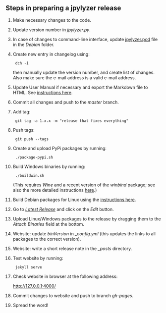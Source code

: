 ## Steps in preparing a jpylyzer release

1. Make necessary changes to the code.

1. Update version number in *jpylyzer.py*.

1. In case of changes to command-line interface, update [jpylyzer.pod](debian/jpylyzer.pod) file in the *Debian* folder.

1. Create new entry in changelog using:

        dch -i

    then manually update the version number, and create list of changes. Also make sure the e-mail address is a valid e-mail address.

1. Update  User Manual if necessary and export the Markdown file to HTML. See [instructions here](./doc).

1. Commit all changes and push to the *master* branch.

1. Add tag:

        git tag -a 1.x.x -m "release that fixes everything"

1. Push tags:

        git push --tags

1. Create and upload PyPi packages by running:

        ./package-pypi.sh

1. Build Windows binaries by running:

        ./buildwin.sh

    (This requires *Wine* and a recent version of the *winbind* package; see also the more detailed instructions [here](./BUILD_HOWTO_WINDOWS.md).)

1. Build Debian packages for Linux using the [instructions here](vagrant).

1. Go to [*Latest Release*](https://github.com/openpreserve/jpylyzer/releases/latest) and click on the *Edit* button.

1. Upload Linux/Windows packages to the release by dragging them to the *Attach Binaries* field at the bottom.

1. Website: update *binVersion* in *_config.yml* (this updates the links to all packages to the correct version).

1. Website: write a short release note in the *_posts* directory.

1. Test website by running:

        jekyll serve

1. Check website in browser at the following address:

    <http://127.0.0.1:4000/>

1. Commit changes to website and push to branch *gh-pages*.

1. Spread the word!
